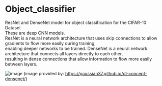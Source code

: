 # Object_classifier
ResNet and DenseNet model for object classification for the CIFAR-10 Dataset<br>
These are deep CNN models. <br>
ResNet is a neural network architecture that uses skip connections to allow gradients to flow more easily during training, <br>
enabling deeper networks to be trained. DenseNet is a neural network architecture that connects all layers directly to each other, <br>
resulting in dense connections that allow information to flow more easily between layers.<br>

![image](https://user-images.githubusercontent.com/45408401/221373562-7462a6b2-1d59-4daa-b856-25cb5f456f75.png)
(image provided by: https://gaussian37.github.io/dl-concept-densenet/)
